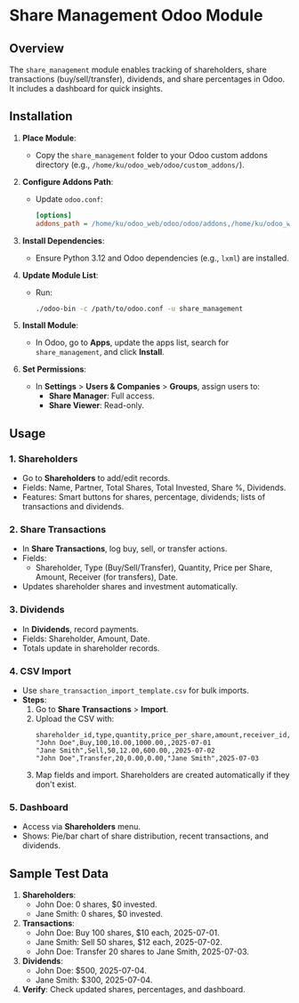 # Share Management Odoo Module

## Overview
The `share_management` module enables tracking of shareholders, share transactions (buy/sell/transfer), dividends, and share percentages in Odoo. It includes a dashboard for quick insights.

## Installation
1. **Place Module**:
   - Copy the `share_management` folder to your Odoo custom addons directory (e.g., `/home/ku/odoo_web/odoo/custom_addons/`).

2. **Configure Addons Path**:
   - Update `odoo.conf`:
     ```ini
     [options]
     addons_path = /home/ku/odoo_web/odoo/odoo/addons,/home/ku/odoo_web/odoo/custom_addons
     ```

3. **Install Dependencies**:
   - Ensure Python 3.12 and Odoo dependencies (e.g., `lxml`) are installed.

4. **Update Module List**:
   - Run:
     ```bash
     ./odoo-bin -c /path/to/odoo.conf -u share_management
     ```

5. **Install Module**:
   - In Odoo, go to **Apps**, update the apps list, search for `share_management`, and click **Install**.

6. **Set Permissions**:
   - In **Settings** > **Users & Companies** > **Groups**, assign users to:
     - **Share Manager**: Full access.
     - **Share Viewer**: Read-only.

## Usage
### 1. Shareholders
- Go to **Shareholders** to add/edit records.
- Fields: Name, Partner, Total Shares, Total Invested, Share %, Dividends.
- Features: Smart buttons for shares, percentage, dividends; lists of transactions and dividends.

### 2. Share Transactions
- In **Share Transactions**, log buy, sell, or transfer actions.
- Fields:
  - Shareholder, Type (Buy/Sell/Transfer), Quantity, Price per Share, Amount, Receiver (for transfers), Date.
- Updates shareholder shares and investment automatically.

### 3. Dividends
- In **Dividends**, record payments.
- Fields: Shareholder, Amount, Date.
- Totals update in shareholder records.

### 4. CSV Import
- Use `share_transaction_import_template.csv` for bulk imports.
- **Steps**:
  1. Go to **Share Transactions** > **Import**.
  2. Upload the CSV with:
     ```csv
     shareholder_id,type,quantity,price_per_share,amount,receiver_id,date
     "John Doe",Buy,100,10.00,1000.00,,2025-07-01
     "Jane Smith",Sell,50,12.00,600.00,,2025-07-02
     "John Doe",Transfer,20,0.00,0.00,"Jane Smith",2025-07-03
     ```
  3. Map fields and import. Shareholders are created automatically if they don't exist.

### 5. Dashboard
- Access via **Shareholders** menu.
- Shows: Pie/bar chart of share distribution, recent transactions, and dividends.

## Sample Test Data
1. **Shareholders**:
   - John Doe: 0 shares, $0 invested.
   - Jane Smith: 0 shares, $0 invested.
2. **Transactions**:
   - John Doe: Buy 100 shares, $10 each, 2025-07-01.
   - Jane Smith: Sell 50 shares, $12 each, 2025-07-02.
   - John Doe: Transfer 20 shares to Jane Smith, 2025-07-03.
3. **Dividends**:
   - John Doe: $500, 2025-07-04.
   - Jane Smith: $300, 2025-07-04.
4. **Verify**: Check updated shares, percentages, and dashboard.
